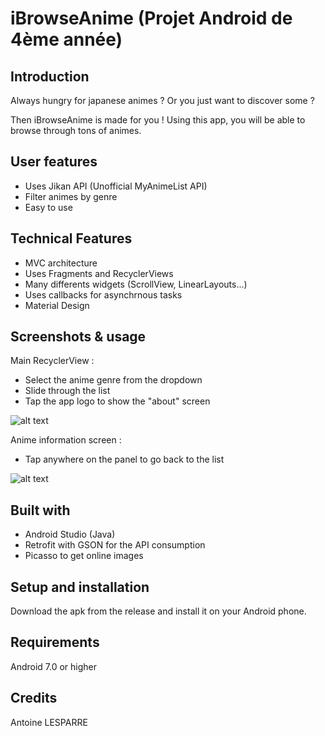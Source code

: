 # iBrowseAnime (Projet Android de 4ème année)
## Introduction
Always hungry for japanese animes ? Or you just want to discover some ?

Then iBrowseAnime is made for you ! Using this app, you will be able to browse through tons of animes.

## User features
- Uses Jikan API (Unofficial MyAnimeList API)
- Filter animes by genre
- Easy to use

## Technical Features
- MVC architecture
- Uses Fragments and RecyclerViews
- Many differents widgets (ScrollView, LinearLayouts...)
- Uses callbacks for asynchrnous tasks
- Material Design

## Screenshots & usage
Main RecyclerView :
- Select the anime genre from the dropdown
- Slide through the list
- Tap the app logo to show the "about" screen

![alt text](https://i.imgur.com/Scg4xqh.jpg "Main List")

Anime information screen :
- Tap anywhere on the panel to go back to the list

![alt text](https://i.imgur.com/PtsFbpT.jpg "Info Screen")

## Built with
- Android Studio (Java)
- Retrofit with GSON for the API consumption
- Picasso to get online images

## Setup and installation
Download the apk from the release and install it on your Android phone.

## Requirements
Android 7.0 or higher

## Credits
Antoine LESPARRE
